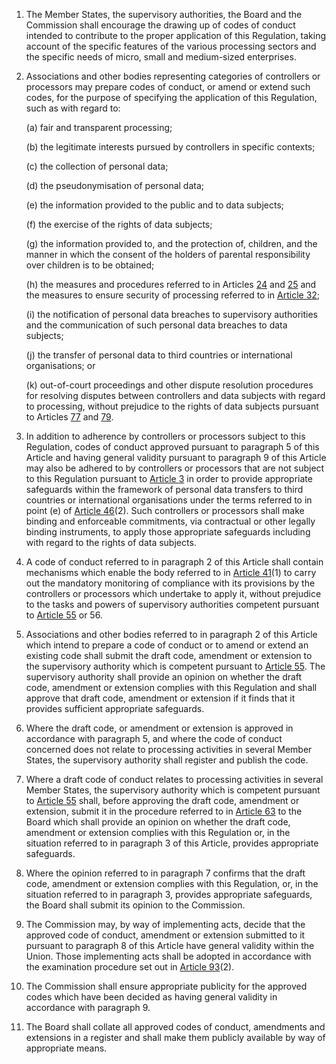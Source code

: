 1. The Member States, the supervisory authorities, the Board and the Commission shall encourage the drawing up of codes of conduct intended to contribute to the proper application of this Regulation, taking account of the specific features of the various processing sectors and the specific needs of micro, small and medium-sized enterprises.

2. Associations and other bodies representing categories of controllers or processors may prepare codes of conduct, or amend or extend such codes, for the purpose of specifying the application of this Regulation, such as with regard to:

    (a) fair and transparent processing;

    (b) the legitimate interests pursued by controllers in specific contexts;

    &#40;c) the collection of personal data;

    (d) the pseudonymisation of personal data;

    (e) the information provided to the public and to data subjects;

    (f) the exercise of the rights of data subjects;

    (g) the information provided to, and the protection of, children, and the manner in which the consent of the holders of parental responsibility over children is to be obtained;

    (h) the measures and procedures referred to in Articles [24](/gdpr/articles/24-responsibility-of-controller/) and [25](/gdpr/articles/25-data-protection-design-default/) and the measures to ensure security of processing referred to in [Article 32](/gdpr/articles/32-security-of-processing/);

    (i) the notification of personal data breaches to supervisory authorities and the communication of such personal data breaches to data subjects;

    (j) the transfer of personal data to third countries or international organisations; or

    (k) out-of-court proceedings and other dispute resolution procedures for resolving disputes between controllers and data subjects with regard to processing, without prejudice to the rights of data subjects pursuant to Articles [77](/gdpr/articles/77-right-to-lodge-complaint/) and [79](/gdpr/articles/79-right-remedy-controller-processor/).

3. In addition to adherence by controllers or processors subject to this Regulation, codes of conduct approved pursuant to paragraph 5 of this Article and having general validity pursuant to paragraph 9 of this Article may also be adhered to by controllers or processors that are not subject to this Regulation pursuant to [Article 3](/gdpr/articles/3-territorial-scope/) in order to provide appropriate safeguards within the framework of personal data transfers to third countries or international organisations under the terms referred to in point (e) of [Article 46](/gdpr/articles/46-transfers-safeguards/)(2). Such controllers or processors shall make binding and enforceable commitments, via contractual or other legally binding instruments, to apply those appropriate safeguards including with regard to the rights of data subjects.

4. A code of conduct referred to in paragraph 2 of this Article shall contain mechanisms which enable the body referred to in [Article 41](/gdpr/articles/41-monitoring-approved-codes-conduct/)(1) to carry out the mandatory monitoring of compliance with its provisions by the controllers or processors which undertake to apply it, without prejudice to the tasks and powers of supervisory authorities competent pursuant to [Article 55](/gdpr/articles/55-competence/) or 56.

5. Associations and other bodies referred to in paragraph 2 of this Article which intend to prepare a code of conduct or to amend or extend an existing code shall submit the draft code, amendment or extension to the supervisory authority which is competent pursuant to [Article 55](/gdpr/articles/55-competence/). The supervisory authority shall provide an opinion on whether the draft code, amendment or extension complies with this Regulation and shall approve that draft code, amendment or extension if it finds that it provides sufficient appropriate safeguards.

6. Where the draft code, or amendment or extension is approved in accordance with paragraph 5, and where the code of conduct concerned does not relate to processing activities in several Member States, the supervisory authority shall register and publish the code.

7. Where a draft code of conduct relates to processing activities in several Member States, the supervisory authority which is competent pursuant to [Article 55](/gdpr/articles/55-competence/) shall, before approving the draft code, amendment or extension, submit it in the procedure referred to in [Article 63](/gdpr/articles/63-consistency-mechanism/) to the Board which shall provide an opinion on whether the draft code, amendment or extension complies with this Regulation or, in the situation referred to in paragraph 3 of this Article, provides appropriate safeguards.

8. Where the opinion referred to in paragraph 7 confirms that the draft code, amendment or extension complies with this Regulation, or, in the situation referred to in paragraph 3, provides appropriate safeguards, the Board shall submit its opinion to the Commission.

9. The Commission may, by way of implementing acts, decide that the approved code of conduct, amendment or extension submitted to it pursuant to paragraph 8 of this Article have general validity within the Union. Those implementing acts shall be adopted in accordance with the examination procedure set out in [Article 93](/gdpr/articles/93-committee-procedure/)(2).

10. The Commission shall ensure appropriate publicity for the approved codes which have been decided as having general validity in accordance with paragraph 9.

11. The Board shall collate all approved codes of conduct, amendments and extensions in a register and shall make them publicly available by way of appropriate means.

